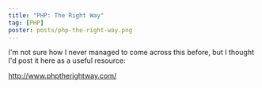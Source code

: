 ```yaml
---
title: "PHP: The Right Way"
tag: [PHP]
poster: posts/php-the-right-way.png
---
```

I'm not sure how I never managed to come across this before, but I thought I'd post it here as a useful resource:

<http://www.phptherightway.com/>
